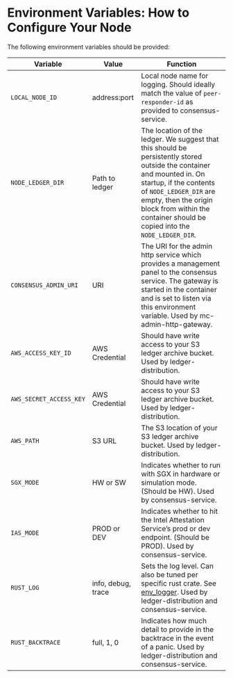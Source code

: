 # Environment Variables: How to Configure Your Node

The following environment variables should be provided:

| Variable                | Value              | Function                                                                                                                                                                                                                                                                      |
| ----------------------- | ------------------ | ----------------------------------------------------------------------------------------------------------------------------------------------------------------------------------------------------------------------------------------------------------------------------- |
| `LOCAL_NODE_ID`         | address:port       | Local node name for logging. Should ideally match the value of `peer-responder-id` as provided to consensus-service.                                                                                                                                                          |
| `NODE_LEDGER_DIR`       | Path to ledger     | The location of the ledger. We suggest that this should be persistently stored outside the container and mounted in. On startup, if the contents of `NODE_LEDGER_DIR` are empty, then the origin block from within the container should be copied into the `NODE_LEDGER_DIR`. |
| `CONSENSUS_ADMIN_URI`   | URI                | The URI for the admin http service which provides a management panel to the consensus service. The gateway is started in the container and is set to listen via this environment variable. Used by mc-admin-http-gateway.                                                     |
| `AWS_ACCESS_KEY_ID`     | AWS Credential     | Should have write access to your S3 ledger archive bucket. Used by ledger-distribution.                                                                                                                                                                                       |
| `AWS_SECRET_ACCESS_KEY` | AWS Credential     | Should have write access to your S3 ledger archive bucket. Used by ledger-distribution.                                                                                                                                                                                       |
| `AWS_PATH`              | S3 URL             | The S3 location of your S3 ledger archive bucket. Used by ledger-distribution.                                                                                                                                                                                                |
| `SGX_MODE`              | HW or SW           | Indicates whether to run with SGX in hardware or simulation mode. (Should be HW). Used by consensus-service.                                                                                                                                                                  |
| `IAS_MODE`              | PROD or DEV        | Indicates whether to hit the Intel Attestation Service’s prod or dev endpoint. (Should be PROD). Used by consensus-service.                                                                                                                                                   |
| `RUST_LOG`              | info, debug, trace | Sets the log level. Can also be tuned per specific rust crate. See [env\_logger](https://docs.rs/env\_logger/0.7.1/env\_logger/). Used by ledger-distribution and consensus-service.                                                                                          |
| `RUST_BACKTRACE`        | full, 1, 0         | Indicates how much detail to provide in the backtrace in the event of a panic. Used by ledger-distribution and consensus-service.                                                                                                                                             |
